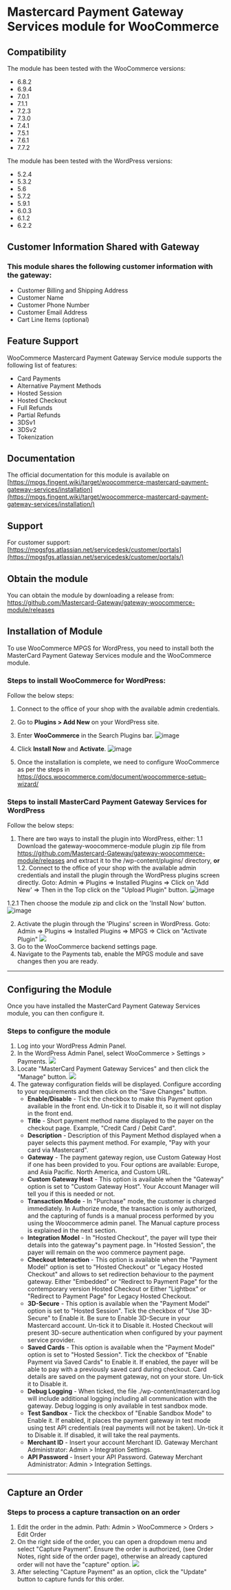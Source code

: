 # Mastercard Payment Gateway Services module for WooCommerce

## Compatibility
The module has been tested with the WooCommerce versions:

- 6.8.2
- 6.9.4
- 7.0.1 
- 7.1.1  
- 7.2.3
- 7.3.0
- 7.4.1 
- 7.5.1 
- 7.6.1 
- 7.7.2

The module has been tested with the WordPress versions:

- 5.2.4
- 5.3.2
- 5.6
- 5.7.2
- 5.9.1
- 6.0.3
- 6.1.2
- 6.2.2

## Customer Information Shared with Gateway

### This module shares the following customer information with the gateway:

- Customer Billing and Shipping Address
- Customer Name
- Customer Phone Number
- Customer Email Address
- Cart Line Items (optional)

## Feature Support

WooCommerce Mastercard Payment Gateway Service module supports the following list of features:

- Card Payments
- Alternative Payment Methods
- Hosted Session
- Hosted Checkout
- Full Refunds
- Partial Refunds
- 3DSv1
- 3DSv2
- Tokenization

## Documentation
The official documentation for this module is available on [https://mpgs.fingent.wiki/target/woocommerce-mastercard-payment-gateway-services/installation](https://mpgs.fingent.wiki/target/woocommerce-mastercard-payment-gateway-services/installation/)

## Support
For customer support:[https://mpgsfgs.atlassian.net/servicedesk/customer/portals](https://mpgsfgs.atlassian.net/servicedesk/customer/portals/)

## Obtain the module
You can obtain the module by downloading a release from: https://github.com/Mastercard-Gateway/gateway-woocommerce-module/releases
## Installation of Module
To use WooCommerce MPGS for WordPress, you need to install both the MasterCard Payment Gateway Services module and the WooCommerce module. 
### Steps to install WooCommerce for WordPress:
Follow the below steps:
1. Connect to the office of your shop with the available admin credentials.
2. Go to **Plugins > Add New** on your WordPress site.
3. Enter **WooCommerce** in the Search Plugins bar. 
![image](https://github.com/Itechvision/wordpress-plugin/assets/46921821/d11838d7-0fa8-437f-a86a-d32816e111dd)

4. Click **Install Now** and **Activate**.
![image](https://github.com/Itechvision/wordpress-plugin/assets/46921821/920a78a7-44ae-4f0a-b168-7863899cd020)

5. Once the installation is complete, we need to configure WooCommerce as per the steps in https://docs.woocommerce.com/document/woocommerce-setup-wizard/
### Steps to install MasterCard Payment Gateway Services for WordPress
Follow the below steps:
1. There are two ways to install the plugin into WordPress, either:
1.1 Download the gateway-woocommerce-module plugin zip file from https://github.com/Mastercard-Gateway/gateway-woocommerce-module/releases and extract it to the /wp-content/plugins/ directory,
**or**
1.2. Connect to the office of your shop with the available admin credentials and install the plugin through the WordPress plugins screen directly.
Goto: Admin => Plugins => Installed Plugins => Click on 'Add New' => Then in the Top click on the "Upload Plugin" button.
![image](https://github.com/Itechvision/wordpress-plugin/assets/46921821/92af6eba-cea4-4107-9164-0b9ff91fa5f8)

1.2.1 Then choose the module zip and click on the 'Install Now' button.
![image](https://github.com/Itechvision/wordpress-plugin/assets/46921821/719756aa-b975-4699-ab74-ab21c702447b)

2. Activate the plugin through the 'Plugins' screen in WordPress.
 Goto: Admin => Plugins => Installed Plugins => MPGS => Click on "Activate Plugin"
![](images/5.png)
3. Go to the WooCommerce backend settings page.
4. Navigate to the Payments tab, enable the MPGS module and save changes then you are ready.
---
## Configuring the Module
Once you have installed the MasterCard Payment Gateway Services module, you can then configure it. 
### Steps to configure the module
1. Log into your WordPress Admin Panel.  
2. In the WordPress Admin Panel, select WooCommerce > Settings > Payments.
![](images/6.png)
3. Locate "MasterCard Payment Gateway Services" and then click the "Manage" button.
![](images/7.png)
3. The gateway configuration fields will be displayed. Configure according to your requirements and then click on the "Save Changes" button.
    - **Enable/Disable** - Tick the checkbox to make this Payment option available in the front end. Un-tick it to Disable it, so it will not display in the front end.
    - **Title** - Short payment method name displayed to the payer on the checkout page. Example, "Credit Card / Debit Card".
    - **Description** - Description of this Payment Method displayed when a payer selects this payment method. For example, "Pay with your card via Mastercard".
    - **Gateway** - The payment gateway region, use Custom Gateway Host if one has been provided to you. Four options are available: Europe, and Asia Pacific. North America, and Custom URL.
    - **Custom Gateway Host** - This option is available when the "Gateway" option is set to "Custom Gateway Host". Your Account Manager will tell you if this is needed or not.
    - **Transaction Mode** - In "Purchase" mode, the customer is charged immediately. In Authorize mode, the transaction is only authorized, and the capturing of funds is a manual process performed by you using the Woocommerce admin panel. The Manual capture process is explained in the next section.
    - **Integration Model** - In "Hosted Checkout", the payer will type their details into the gateway"s payment page. In "Hosted Session", the payer will remain on the woo commerce payment page.
    - **Checkout Interaction** - This option is available when the "Payment Model" option is set to "Hosted Checkout" or "Legacy Hosted Checkout" and allows to set redirection behaviour to the payment gateway. Either "Embedded" or "Redirect to Payment Page" for the contemporary version Hosted Checkout or Either "Lightbox" or "Redirect to Payment Page" for Legacy Hosted Checkout.
    - **3D-Secure** - This option is available when the "Payment Model" option is set to "Hosted Session". Tick the checkbox of "Use 3D-Secure" to Enable it. Be sure to Enable 3D-Secure in your Mastercard account. Un-tick it to Disable it. Hosted Checkout will present 3D-secure authentication when configured by your payment service provider.
    - **Saved Cards** - This option is available when the "Payment Model" option is set to "Hosted Session". Tick the checkbox of "Enable Payment via Saved Cards" to Enable it. If enabled, the payer will be able to pay with a previously saved card during checkout. Card details are saved on the payment gateway, not on your store. Un-tick it to Disable it.
    - **Debug Logging** - When ticked, the file ./wp-content/mastercard.log will include additional logging including all communication with the gateway. Debug logging is only available in test sandbox mode.
    - **Test Sandbox** - Tick the checkbox of "Enable Sandbox Mode" to Enable it. If enabled, it places the payment gateway in test mode using test API credentials (real payments will not be taken). Un-tick it to Disable it. If disabled, it will take the real payments.
    - **Merchant ID** - Insert your account Merchant ID. Gateway Merchant Administrator: Admin > Integration Settings.
    - **API Password** - Insert your API Password. Gateway Merchant Administrator: Admin > Integration Settings.
---
## Capture an Order
### Steps to process a capture transaction on an order
1. Edit the order in the admin. Path: Admin >  WooCommerce > Orders > Edit Order 
2. On the right side of the order, you can open a dropdown menu and select "Capture Payment". Ensure the order is authorized, (see Order Notes, right side of the order page), otherwise an already captured order will not have the "capture" option.
![](images/8.png)
3. After selecting "Capture Payment" as an option, click the "Update" button to capture funds for this order.

